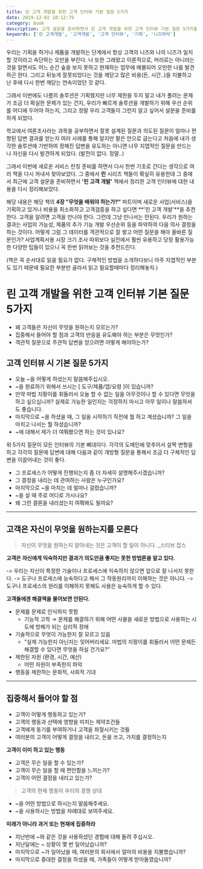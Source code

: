 ```yaml
---
title: 린 고객 개발을 위한 고객 인터뷰 기본 질문 5가지
date: 2019-12-02 18:12:79
category: book
description: 고객 설문을 준비하면서 린 고객 개발을 위한 고객 인터뷰 기본 질문 5가지를 린 고객개발 책을 통해서 정리해보았습니다.
keywords: ['린 고객개발', '고객개발', '고객 인터뷰', '기획', '니즈파악']
---
```


우리는 기획을 하거나 제품을 개발하는 단계에서 항상 고객의 니즈와 나의 니즈가 일치할 것이라고 속단하는 오만을 부린다. 나 또한 그래왔고 이론적으로, 머리로는 아니라는 것을 알면서도 어느 순간 숲을 보지 못하고 현재하는 업무에 매몰되어 오만한 나를 발견하곤 한다. 그리고 뒤늦게 잘못되었다는 것을 깨닫고 많은 비용(돈, 시간..)을 지불하고 난 후에 다시 한번 깨닫는 연속이었던 것 같다.

그래서 이번에도 나름의 솔루션은 기획했지만 너무 제한을 두지 말고 내가 풀려는 문제가 조금 더 확실한 문제가 있는 건지, 우리가 빠르게 솔루션을 개발하기 위해 우선 순위를 어디에 두어야 하는지, 그리고 정말 우리 고객들이 그런지 알고 싶어서 설문을 준비를 하게 되었다.

학교에서 여론조사라는 과목을 공부하면서 잘못 설계된 질문과 의도된 질문이 얼마나 편향된 답변 결과를 얻는지 여러 사례를 통해 알지만 팔은 안으로 굽는다고 처음에 내가 생각한 솔루션에 기반하여 정해진 답변을 유도하는 아니면 너무 지엽적인 질문을 만드는 나 자신을 다시 발견하게 되었다. (발전이 없다. 정말..)

그래서 이번에 새로운 서비스 런칭 준비를 하면서 다시 한번 기초로 간다는 생각으로 여러 책을 다시 꺼내서 찾아보았다. 그 중에서 **린** 시리즈 책들이 확실히 유용한데 그 중에서 최근에 고객 설문을 준비하면서 **'린 고객 개발'** 책에서 정리한 고객 인터뷰에 대한 내용을 다시 정리해보았다.

해당 내용은 해당 책의 **4장 "무엇을 배워야 하는가?"** 파트이며 새로운 사업(서비스)을 기획하고 있거나 비용을 최소화하고 고객검증을 하고 싶다면 **'린 고객 개발'**을 추천한다. 고객을 알려면 고객을 만나야 한다. 그런데 그냥 만나서는 안된다. 우리가 원하는 결과는 사업의 가능성, 제품의 추가 기능 개발 우선순위 등을 파악하여 다음 의사 결정을 하는 것이다. 어떻게 그럼 그 데이터를 객관적으로 잘 쌓고 어떤 질문을 해야 올바른 질문인가? 사업계획서용 시장 크기 조사 따위보다 실전에서 훨씬 유용하고 당장 활용가능한 다양한 팁들이 있으니 꼭 한번 읽어보는 것을 추천드린다.

(책은 꼭 순서대로 읽을 필요가 없다. 구체적인 방법을 소개하다보니 아주 지엽적인 부분도 있기 때문에 필요한 부분만 골라서 읽고 필요할때마다 정리해놓자.)

# 린 고객 개발을 위한 고객 인터뷰 기본 질문 5가지

- 왜 고객들은 자신이 무엇을 원하는지 모르는가?
- 집중해서 들어야 할 점과 고객의 반응을 유도해야 하는 부분은 무엇인가?
- 객관적 질문으로 주관적 답변을 얻으려면 어떻게 해야하는가?

## 고객 인터뷰 시 기본 질문 5가지

- 오늘 ~을 어떻게 하셨는지 말씀해주십시오.
- ~을 완료하기 위해서 쓰시는 [ 도구/제품/앱/요령 ]이 있습니까?
- 만약 마법 지팡이를 휘둘러서 오늘 할 수 없는 일을 아무것이나 할 수 있다면 무엇을 하고 싶으십니까? 실제로 가능한 일인지는 걱정하지 마시고 아무 일이나 말씀하셔도 좋습니다.
- 마지막으로 ~을 하셨을 때, 그 일을 시작하기 직전에 뭘 하고 계셨습니까? 그 일을 마치고 나서는 뭘 하셨습니까?
- ~에 대해서 제가 더 여쭤봤으면 하는 것이 있나요?

위 5가지 질문이 모든 인터뷰의 기본 뼈대이다. 각각의 도메인에 맞추어서 살짝 변형을 하고 각각의 질문에 답변에 대해 다음과 같이 개방형 질문을 통해서 조금 더 구체적인 답변을 이끌어내는 것이 좋다.

- 그 프로세스가 어떻게 진행되는지 좀 더 자세히 설명해주시겠습니까?
- 그 결정을 내리는 데 관여하는 사람은 누구인가요?
- 마지막으로 ~을 마치는 데 얼마나 걸렸습니까?
- ~을 살 때 주로 어디로 가시나요?
- 왜 그런 결론을 내리셨는지 여쭤봐도 될까요?

---

## 고객은 자신이 무엇을 원하는지를 모른다

> 자신이 무엇을 원하는지 알아내는 것은 고객이 할 일이 아니다.
> \_스티브 잡스

**고객은 자신에게 익숙하지만 결과가 의도만큼 좋지는 못한 방법론을 알고 있다.**

-> 우리는 자신이 특정한 기술이나 프로세스에 익숙하지 않으면 앞으로 잘 나서지 못한다. -> 도구나 프로세스에 능숙하다고 해서 그 작동원리까지 이해하는 것은 아니다. -> 도구나 프로세스의 원리를 이해하지 못해도 사용은 능숙하게 할 수 있다.

**고객들에겐 해결책을 물어보면 안된다.**

- 문제를 문제로 인식하지 못함
  - 기능적 고착 → 문제를 해결하기 위해 어떤 사물을 새로운 방법으로 사용하는 시도에 방해가 되는 심리적 장애
- 기술적으로 무엇이 가능한지 잘 모르고 있음
  - "실제 가능한지 아닌지는 잊어버리세요. 마법의 지팡이를 휘둘러서 어떤 문제든 해결할 수 있다면 무엇을 하실 건가요?"
- 제한된 자원 (환경, 시간, 예산)
  - 어떤 자원이 부족한지 파악
- 행동을 제한하는 문화적, 사회적 기대

---

## 집중해서 들어야 할 점

- 고객이 어떻게 행동하고 있는가?
- 고객의 행동과 선택에 영향을 미치는 제약조건들
- 고객에게 동기를 부여하거나 고객을 좌절시키는 것들
- 여러분의 고객이 어떻게 결정을 내리고, 돈을 쓰고, 가치를 결정하는지

**고객이 이미 하고 있는 행동**

- 고객은 무슨 일을 할 수 있는가?
- 고객이 무슨 일을 할 때 편안함을 느끼는가?
- 고객이 어떤 결정을 내리고 있는가?

> 고객의 현재 행동이 우리의 경쟁 상대

- ~을 어떤 방법으로 하시는지 말씀해주세요.
- ~을 사용하시는 방법을 차례대로 보여주세요.

**미래가 아니라 과거 또는 현재에 집중하라**

- 지난번에 ~와 같은 것을 사용하셨던 경험에 대해 들려 주십시오.
- 지난달에는 ~ 상황이 몇 번 일어났습니까?
- 마지막으로 ~가 일어났을 때, 여러분의 회사에서 얼마의 비용을 지불했습니까?
- 마지막으로 중대한 결정을 하셨을 때, 가족들이 어떻게 받아들였습니까?
